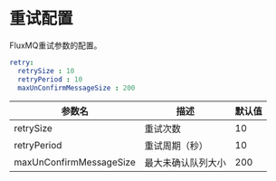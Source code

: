 # 重试配置

FluxMQ重试参数的配置。

```yaml
retry:
  retrySize : 10
  retryPeriod : 10
  maxUnConfirmMessageSize : 200
```


| 参数名      | 描述        | 默认值 |
|----------|-----------|-----|
| retrySize    | 重试次数      | 10  |
| retryPeriod | 重试周期（秒）   | 10  |
| maxUnConfirmMessageSize | 最大未确认队列大小 | 200 |
